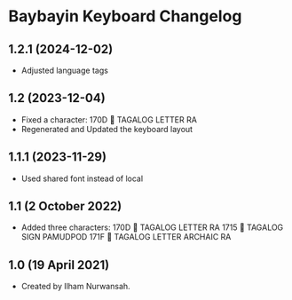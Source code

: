 Baybayin Keyboard Changelog
====================

1.2.1 (2024-12-02)
----------------
* Adjusted language tags

1.2 (2023-12-04)
----------------
* Fixed a character:
170D ᜍ TAGALOG LETTER RA
* Regenerated and Updated the keyboard layout

1.1.1 (2023-11-29)
----------------
* Used shared font instead of local

1.1 (2 October 2022) 
----------------
* Added three characters: 
170D ᜍ TAGALOG LETTER RA
1715 ᜕ TAGALOG SIGN PAMUDPOD
171F ᜟ TAGALOG LETTER ARCHAIC RA

1.0 (19 April 2021)
----------------
* Created by Ilham Nurwansah.
